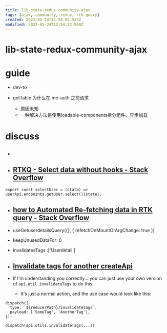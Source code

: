 ```yaml
---
title: lib-state-redux-community-ajax
tags: [ajax, community, redux, rtk-query]
created: 2023-05-24T12:54:05.535Z
modified: 2023-05-24T12:54:32.960Z
---
```


# lib-state-redux-community-ajax

# guide

- dev-to

- getTable 为什么在 me-auth 之前请求
  - 原因未知
  - 一种解决方法是使用loadable-components拆分组件，异步加载
# discuss
- ## 

- ## [RTKQ - Select data without hooks - Stack Overflow](https://stackoverflow.com/questions/72869959/rtkq-select-data-without-hooks)

```JS
export const selectUser = (state) => userApi.endpoints.getUser.select()(state);
```

- ## [how to Automated Re-fetching data in RTK query - Stack Overflow](https://stackoverflow.com/questions/72447522/how-to-automated-re-fetching-data-in-rtk-query)
- useGetuserdetailsQuery({}, { refetchOnMountOrArgChange: true })

- keepUnusedDataFor: 0

- invalidatesTags :['Userdetail']

- ## [Invalidate tags for another createApi](https://github.com/reduxjs/redux-toolkit/issues/1862)
- If I'm understanding you correctly... you can just use your own version of `api.util.invalidateTags` to do this. 
  - It's just a normal action, and the use case would look like this:

```JS
dispatch({
  type: `${reducerPath}/invalidateTags`,
  payload: ['SomeTag', 'AnotherTag'],
});

dispatch(api.utils.invalidateTags(...))
```

